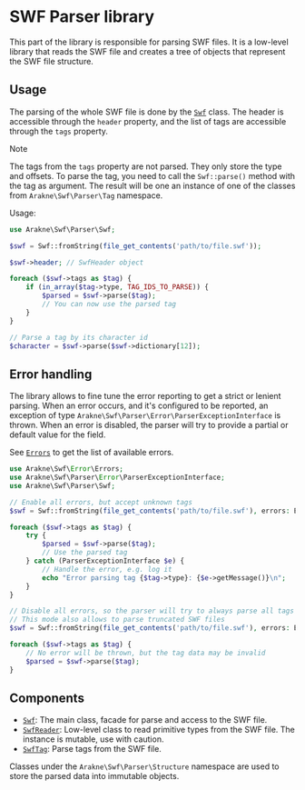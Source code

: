 # SWF Parser library

This part of the library is responsible for parsing SWF files. 
It is a low-level library that reads the SWF file and creates a tree of objects that represent the SWF file structure.

## Usage

The parsing of the whole SWF file is done by the [`Swf`](./Swf.php) class.
The header is accessible through the `header` property, and the list of tags are accessible through the `tags` property.

> [!NOTE]
> The tags from the `tags` property are not parsed. They only store the type and offsets. To parse the tag,
> you need to call the `Swf::parse()` method with the tag as argument.
> The result will be one an instance of one of the classes from `Arakne\Swf\Parser\Tag` namespace.

Usage:

```php
use Arakne\Swf\Parser\Swf;

$swf = Swf::fromString(file_get_contents('path/to/file.swf'));

$swf->header; // SwfHeader object

foreach ($swf->tags as $tag) {
    if (in_array($tag->type, TAG_IDS_TO_PARSE)) {
        $parsed = $swf->parse($tag);
        // You can now use the parsed tag
    }
}

// Parse a tag by its character id
$character = $swf->parse($swf->dictionary[12]);
```

## Error handling

The library allows to fine tune the error reporting to get a strict or lenient parsing.
When an error occurs, and it's configured to be reported, an exception of type `Arakne\Swf\Parser\Error\ParserExceptionInterface` is thrown.
When an error is disabled, the parser will try to provide a partial or default value for the field.

See [`Errors`](./Error/Errors.php) to get the list of available errors.

```php
use Arakne\Swf\Error\Errors;
use Arakne\Swf\Parser\Error\ParserExceptionInterface;
use Arakne\Swf\Parser\Swf;

// Enable all errors, but accept unknown tags
$swf = Swf::fromString(file_get_contents('path/to/file.swf'), errors: Errors::ALL & ~Errors::UNKNOWN_TAG);

foreach ($swf->tags as $tag) {
    try {
        $parsed = $swf->parse($tag);
        // Use the parsed tag
    } catch (ParserExceptionInterface $e) {
        // Handle the error, e.g. log it
        echo "Error parsing tag {$tag->type}: {$e->getMessage()}\n";
    }
}

// Disable all errors, so the parser will try to always parse all tags
// This mode also allows to parse truncated SWF files
$swf = Swf::fromString(file_get_contents('path/to/file.swf'), errors: Errors::NONE);

foreach ($swf->tags as $tag) {
    // No error will be thrown, but the tag data may be invalid
    $parsed = $swf->parse($tag);
}
```

## Components

- [`Swf`](./Swf.php): The main class, facade for parse and access to the SWF file.
- [`SwfReader`](./SwfReader.php): Low-level class to read primitive types from the SWF file. The instance is mutable, use with caution.
- [`SwfTag`](./Structure/SwfTag.php): Parse tags from the SWF file.

Classes under the `Arakne\Swf\Parser\Structure` namespace are used to store the parsed data into immutable objects.
